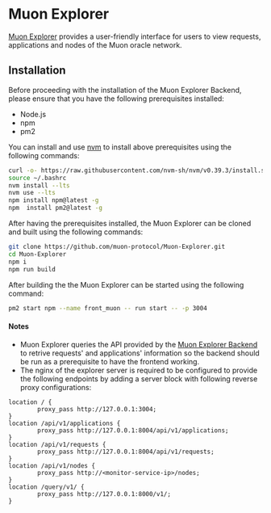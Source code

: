 # Muon Explorer

[Muon Explorer](https://explorer.muon.net) provides a user-friendly interface for users to view requests, applications and nodes of the Muon oracle network.

## Installation

Before proceeding with the installation of the Muon Explorer Backend, please ensure that you have the following prerequisites installed:

-  Node.js
-  npm
-  pm2

You can install and use [nvm](https://github.com/nvm-sh/nvm) to install above prerequisites using the following commands:

```bash
curl -o- https://raw.githubusercontent.com/nvm-sh/nvm/v0.39.3/install.sh | bash
source ~/.bashrc
nvm install --lts
nvm use --lts
npm install npm@latest -g
npm  install pm2@latest -g
```

After having the prerequisites installed, the Muon Explorer can be cloned and built using the following commands:

```bash
git clone https://github.com/muon-protocol/Muon-Explorer.git
cd Muon-Explorer
npm i
npm run build
```

After building the the Muon Explorer can be started using the following command:

```bash
pm2 start npm --name front_muon -- run start -- -p 3004
```

#### Notes

-  Muon Explorer queries the API provided by the [Muon Explorer Backend](https://github.com/muon-protocol/Muon-Explorer-Backend) to retrive requests' and applications' information so the backend should be run as a prerequisite to have the frontend working.
-  The nginx of the explorer server is required to be configured to provide the following endpoints by adding a server block with following reverse proxy configurations:

```
location / {
        proxy_pass http://127.0.0.1:3004;
}
location /api/v1/applications {
        proxy_pass http://127.0.0.1:8004/api/v1/applications;
}
location /api/v1/requests {
        proxy_pass http://127.0.0.1:8004/api/v1/requests;
}
location /api/v1/nodes {
        proxy_pass http://<monitor-service-ip>/nodes;
}
location /query/v1/ {
        proxy_pass http://127.0.0.1:8000/v1/;
}
```

